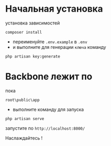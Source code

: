 # Начальная установка
установка зависимостей
```
composer install
```
- переименуйте `.env.example` в `.env`
- и выполните для генерации `ключа` команду
```
php artisan key:generate
```
# Backbone лежит по 
пока
```
root\public\app
```
- выполните команду для запуска
```
php artisan serve
```

запустите по `http://localhost:8000/` 

Наслаждайтесь !
